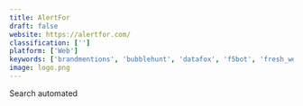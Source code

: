 ```yaml
---
title: AlertFor
draft: false 
website: https://alertfor.com/
classification: ['']
platform: ['Web']
keywords: ['brandmentions', 'bubblehunt', 'datafox', 'f5bot', 'fresh_web_explorer', 'hootsuite', 'mediatoolkit', 'mention_pulse_™', 'mention_✪_insights_center', 'notifier_for_reddit', 'notify', 'product_hunt_watch', 'product_mentions', 'syften', 'talkwalker_alerts', 'thieve', 'waaffle', 'webgazer', 'mention']
image: logo.png
---
```

Search automated